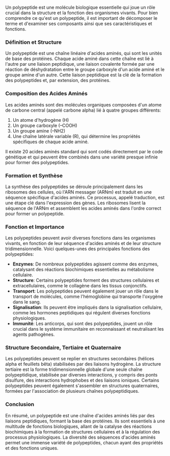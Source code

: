 Un polypeptide est une molécule biologique essentielle qui joue un rôle crucial dans la structure et la fonction des organismes vivants. Pour bien comprendre ce qu'est un polypeptide, il est important de décomposer le terme et d'examiner ses composants ainsi que ses caractéristiques et fonctions.

### Définition et Structure

Un polypeptide est une chaîne linéaire d'acides aminés, qui sont les unités de base des protéines. Chaque acide aminé dans cette chaîne est lié à l'autre par une liaison peptidique, une liaison covalente formée par une réaction de déshydratation entre le groupe carboxyle d'un acide aminé et le groupe amine d'un autre. Cette liaison peptidique est la clé de la formation des polypeptides et, par extension, des protéines.

### Composition des Acides Aminés

Les acides aminés sont des molécules organiques composées d'un atome de carbone central (appelé carbone alpha) lié à quatre groupes différents:
1. Un atome d'hydrogène (H)
2. Un groupe carboxyle (–COOH)
3. Un groupe amine (–NH2)
4. Une chaîne latérale variable (R), qui détermine les propriétés spécifiques de chaque acide aminé.

Il existe 20 acides aminés standard qui sont codés directement par le code génétique et qui peuvent être combinés dans une variété presque infinie pour former des polypeptides.

### Formation et Synthèse

La synthèse des polypeptides se déroule principalement dans les ribosomes des cellules, où l'ARN messager (ARNm) est traduit en une séquence spécifique d'acides aminés. Ce processus, appelé traduction, est une étape clé dans l'expression des gènes. Les ribosomes lisent la séquence de l'ARNm et assemblent les acides aminés dans l'ordre correct pour former un polypeptide.

### Fonction et Importance

Les polypeptides peuvent avoir diverses fonctions dans les organismes vivants, en fonction de leur séquence d'acides aminés et de leur structure tridimensionnelle. Voici quelques-unes des principales fonctions des polypeptides:

- **Enzymes**: De nombreux polypeptides agissent comme des enzymes, catalysant des réactions biochimiques essentielles au métabolisme cellulaire.
- **Structure**: Certains polypeptides forment des structures cellulaires et extracellulaires, comme le collagène dans les tissus conjonctifs.
- **Transport**: Les polypeptides peuvent également jouer un rôle dans le transport de molécules, comme l'hémoglobine qui transporte l'oxygène dans le sang.
- **Signalisation**: Ils peuvent être impliqués dans la signalisation cellulaire, comme les hormones peptidiques qui régulent diverses fonctions physiologiques.
- **Immunité**: Les anticorps, qui sont des polypeptides, jouent un rôle crucial dans le système immunitaire en reconnaissant et neutralisant les agents pathogènes.

### Structure Secondaire, Tertiaire et Quaternaire

Les polypeptides peuvent se replier en structures secondaires (hélices alpha et feuillets bêta) stabilisées par des liaisons hydrogène. La structure tertiaire est la forme tridimensionnelle globale d'une seule chaîne polypeptidique, stabilisée par diverses interactions, y compris des ponts disulfure, des interactions hydrophobes et des liaisons ioniques. Certains polypeptides peuvent également s'assembler en structures quaternaires, formées par l'association de plusieurs chaînes polypeptidiques.

### Conclusion

En résumé, un polypeptide est une chaîne d'acides aminés liés par des liaisons peptidiques, formant la base des protéines. Ils sont essentiels à une multitude de fonctions biologiques, allant de la catalyse des réactions biochimiques à la formation de structures cellulaires et à la régulation des processus physiologiques. La diversité des séquences d'acides aminés permet une immense variété de polypeptides, chacun ayant des propriétés et des fonctions uniques.